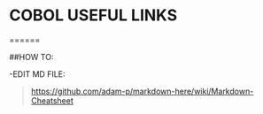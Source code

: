 # COBOL USEFUL LINKS








======

##HOW TO:

-EDIT MD FILE:
  >https://github.com/adam-p/markdown-here/wiki/Markdown-Cheatsheet
